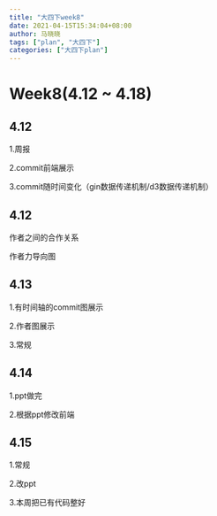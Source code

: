 ```yaml
---
title: "大四下week8"
date: 2021-04-15T15:34:04+08:00
author: 马晓晓
tags: ["plan", "大四下"]
categories: ["大四下plan"]
---
```




# Week8(4.12 ~ 4.18)



## 4.12

1.周报

2.commit前端展示

3.commit随时间变化（gin数据传递机制/d3数据传递机制）



## 4.12

作者之间的合作关系

作者力导向图



## 4.13

1.有时间轴的commit图展示

2.作者图展示

3.常规





## 4.14

1.ppt做完

2.根据ppt修改前端



## 4.15

1.常规

2.改ppt

3.本周把已有代码整好